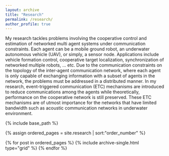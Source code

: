 ```yaml
---
layout: archive
title: "Research"
permalink: /research/
author_profile: true
---
```


My research tackles problems involving the cooperative control and estimation of networked multi agent systems under communication constraints. Each agent can be a mobile ground robot, an underwater autonomous vehicle (UAV), or simply, a sensor node. Applications include vehicle formation control, cooperative target localization, synchronization of networked multiple robots, ... etc. Due to the communication constraints on the topology of the inter-agent communication network, where each agent is only capable of exchanging information with a subset of agents in the network, the problems must be addressed in a distributed manner. In my research, event-triggered communication (ETC) mechanisms are introduced to reduce communications among the agents while theoretically, performance on the cooperative network is still preserved. These ETC mechanisms are of utmost importance for the networks that have limited bandwidth such as acoustic communication networks in underwater environment.  

<nbsp>

{% include base_path %}

{% assign ordered_pages = site.research | sort:"order_number" %}

{% for post in ordered_pages %}
  {% include archive-single.html type="grid" %}
{% endfor %}
